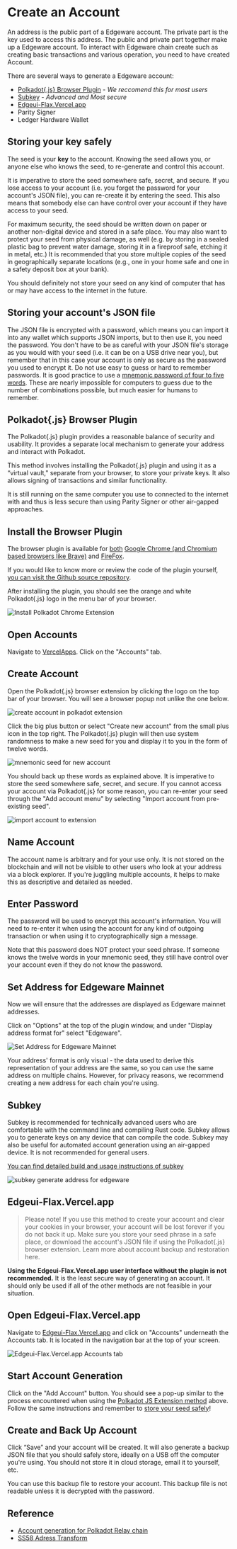 # Create an Account

An address is the public part of a Edgeware account. The private part is the key used to access this address. The public and private part together make up a Edgeware account. To interact with Edgeware chain create such as creating basic transactions and various operation, you need to have created Account.

There are several ways to generate a Edgeware account:

* [Polkadot{.js} Browser Plugin](create-an-account.md#polkadotjs-browser-plugin) - _We reccomend this for most users_
* [Subkey](create-an-account.md#subkey) - _Advanced and Most secure_
* [Edgeui-Flax.Vercel.app](create-an-account.md#edgeui-flax.vercel.app)
* Parity Signer
* Ledger Hardware Wallet

## Storing your key safely

The seed is your **key** to the account. Knowing the seed allows you, or anyone else who knows the seed, to re-generate and control this account.

It is imperative to store the seed somewhere safe, secret, and secure. If you lose access to your account \(i.e. you forget the password for your account's JSON file\), you can re-create it by entering the seed. This also means that somebody else can have control over your account if they have access to your seed.

For maximum security, the seed should be written down on paper or another non-digital device and stored in a safe place. You may also want to protect your seed from physical damage, as well \(e.g. by storing in a sealed plastic bag to prevent water damage, storing it in a fireproof safe, etching it in metal, etc.\) It is recommended that you store multiple copies of the seed in geographically separate locations \(e.g., one in your home safe and one in a safety deposit box at your bank\).

You should definitely not store your seed on any kind of computer that has or may have access to the internet in the future.

## Storing your account's JSON file

The JSON file is encrypted with a password, which means you can import it into any wallet which supports JSON imports, but to then use it, you need the password. You don't have to be as careful with your JSON file's storage as you would with your seed \(i.e. it can be on a USB drive near you\), but remember that in this case your account is only as secure as the password you used to encrypt it. Do not use easy to guess or hard to remember passwords. It is good practice to use a [mnemonic password of four to five words](https://xkcd.com/936/). These are nearly impossible for computers to guess due to the number of combinations possible, but much easier for humans to remember.

## Polkadot{.js} Browser Plugin

The Polkadot{.js} plugin provides a reasonable balance of security and usability. It provides a separate local mechanism to generate your address and interact with Polkadot.

This method involves installing the Polkadot{.js} plugin and using it as a “virtual vault," separate from your browser, to store your private keys. It also allows signing of transactions and similar functionality.

It is still running on the same computer you use to connected to the internet with and thus is less secure than using Parity Signer or other air-gapped approaches.

## Install the Browser Plugin

The browser plugin is available for [both](https://polkadot.js.org/extension/) [Google Chrome \(and Chromium based browsers like Brave\)](https://chrome.google.com/webstore/detail/polkadot%7Bjs%7D-extension/mopnmbcafieddcagagdcbnhejhlodfdd) and [FireFox](https://addons.mozilla.org/en-US/firefox/addon/polkadot-js-extension/).

If you would like to know more or review the code of the plugin yourself, [you can visit the Github source repository](https://github.com/polkadot-js/extension).

After installing the plugin, you should see the orange and white Polkadot{.js} logo in the menu bar of your browser.

![Install Polkadot Chrome Extension](../.gitbook/assets/install_polkadot_chrome_extension.png)

## Open Accounts

Navigate to [VercelApps](https://edgeui-flax.vercel.app/?rpc=wss%3A%2F%2Fmainnet1.edgewa.re#/explorer). Click on the "Accounts" tab.

## Create Account

Open the Polkadot{.js} browser extension by clicking the logo on the top bar of your browser. You will see a browser popup not unlike the one below.

![create account in polkadot extension](../.gitbook/assets/create_account_in_extension.png)

Click the big plus button or select "Create new account" from the small plus icon in the top right. The Polkadot{.js} plugin will then use system randomness to make a new seed for you and display it to you in the form of twelve words.

![mnemonic seed for new account](../.gitbook/assets/mnemonic_seed_for_new_account.png)

You should back up these words as explained above. It is imperative to store the seed somewhere safe, secret, and secure. If you cannot access your account via Polkadot{.js} for some reason, you can re-enter your seed through the "Add account menu" by selecting "Import account from pre-existing seed".

![import account to extension](../.gitbook/assets/import_account_to_extension.png)

## Name Account

The account name is arbitrary and for your use only. It is not stored on the blockchain and will not be visible to other users who look at your address via a block explorer. If you're juggling multiple accounts, it helps to make this as descriptive and detailed as needed.

## Enter Password

The password will be used to encrypt this account's information. You will need to re-enter it when using the account for any kind of outgoing transaction or when using it to cryptographically sign a message.

Note that this password does NOT protect your seed phrase. If someone knows the twelve words in your mnemonic seed, they still have control over your account even if they do not know the password.

## Set Address for Edgeware Mainnet

Now we will ensure that the addresses are displayed as Edgeware mainnet addresses.

Click on "Options" at the top of the plugin window, and under "Display address format for" select "Edgeware".

![Set Address for Edgeware Mainnet](../.gitbook/assets/set_address_for_edgeware_mainnet.png)

Your address' format is only visual - the data used to derive this representation of your address are the same, so you can use the same address on multiple chains. However, for privacy reasons, we recommend creating a new address for each chain you're using.

## Subkey

Subkey is recommended for technically advanced users who are comfortable with the command line and compiling Rust code. Subkey allows you to generate keys on any device that can compile the code. Subkey may also be useful for automated account generation using an air-gapped device. It is not recommended for general users.

[You can find detailed build and usage instructions of subkey](https://github.com/paritytech/substrate/tree/master/bin/utils/subkey)

![subkey generate address for edgeware](../.gitbook/assets/subkey_generate_address_for_edgeware.png)

## Edgeui-Flax.Vercel.app

> Please note! If you use this method to create your account and clear your cookies in your browser, your account will be lost forever if you do not back it up. Make sure you store your seed phrase in a safe place, or download the account's JSON file if using the Polkadot{.js} browser extension. Learn more about account backup and restoration here.

**Using the Edgeui-Flax.Vercel.app user interface without the plugin is not recommended.** It is the least secure way of generating an account. It should only be used if all of the other methods are not feasible in your situation.

## Open Edgeui-Flax.Vercel.app

Navigate to [Edgeui-Flax.Vercel.app](https://edgeui-flax.vercel.app/?rpc=wss%3A%2F%2Fmainnet1.edgewa.re#/accounts) and click on "Accounts" underneath the Accounts tab. It is located in the navigation bar at the top of your screen.

![Edgeui-Flax.Vercel.app Accounts tab](https://user-images.githubusercontent.com/44712760/123108135-646a4100-d3f7-11eb-9ec0-c0ba2659964c.png)


## Start Account Generation

Click on the "Add Account" button. You should see a pop-up similar to the process encountered when using the [Polkadot JS Extension method](create-an-account.md#polkadotjs-browser-plugin) above. Follow the same instructions and remember to [store your seed safely](create-an-account.md#storing-your-key-safely)!

## Create and Back Up Account

Click “Save” and your account will be created. It will also generate a backup JSON file that you should safely store, ideally on a USB off the computer you're using. You should not store it in cloud storage, email it to yourself, etc.

You can use this backup file to restore your account. This backup file is not readable unless it is decrypted with the password.

## Reference

* [Account generation for Polkadot Relay chain](https://wiki.polkadot.network/docs/en/learn-account-generation)
* [SS58 Adress Transform](https://polkadot.subscan.io/tools/ss58_transform)

